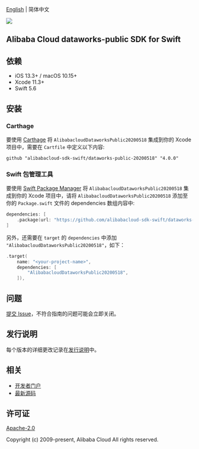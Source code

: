 [English](README.md) | 简体中文

![](https://aliyunsdk-pages.alicdn.com/icons/AlibabaCloud.svg)

## Alibaba Cloud dataworks-public SDK for Swift

## 依赖

- iOS 13.3+ / macOS 10.15+
- Xcode 11.3+
- Swift 5.6

## 安装

### Carthage

要使用 [Carthage](https://github.com/Carthage/Carthage) 将 `AlibabacloudDataworksPublic20200518` 集成到你的 Xcode 项目中，需要在 `Cartfile` 中定义以下内容:

```ogdl
github "alibabacloud-sdk-swift/dataworks-public-20200518" "4.0.0"
```

### Swift 包管理工具

要使用 [Swift Package Manager](https://swift.org/package-manager/) 将 `AlibabacloudDataworksPublic20200518` 集成到你的 Xcode 项目中，请将 `AlibabacloudDataworksPublic20200518` 添加至你的 `Package.swift` 文件的 dependencies 数组内容中:

```swift
dependencies: [
    .package(url: "https://github.com/alibabacloud-sdk-swift/dataworks-public-20200518.git", from: "4.0.0")
]
```

另外，还需要在 `target` 的 `dependencies` 中添加 `"AlibabacloudDataworksPublic20200518"`，如下：

```swift
.target(
    name: "<your-project-name>",
    dependencies: [
        "AlibabacloudDataworksPublic20200518",
    ]),
```

## 问题

[提交 Issue](https://github.com/alibabacloud-sdk-swift/dataworks-public-20200518/issues/new)，不符合指南的问题可能会立即关闭。

## 发行说明

每个版本的详细更改记录在[发行说明](./ChangeLog.txt)中。

## 相关

* [开发者门户](https://next.api.aliyun.com/home)
* [最新源码](https://github.com/alibabacloud-sdk-swift/dataworks-public-20200518)

## 许可证

[Apache-2.0](http://www.apache.org/licenses/LICENSE-2.0)

Copyright (c) 2009-present, Alibaba Cloud All rights reserved.
